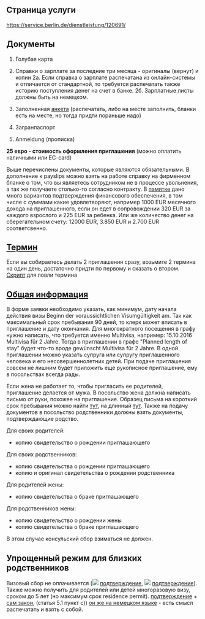 ## Страница услуги
https://service.berlin.de/dienstleistung/120691/

## Документы
 
1. Голубая карта

2. Справки о зарплате за последние три месяца - оригиналы (вернут) и копии
  2a. Если справка о зарплате распечатана из онлайн-системы и отличается от стандартной, то требуется распечатать также историю поступления денег на счет в банке.
  2б. Зарплатные листы должны быть на немецком.

3. Заполненная [анкета](https://www.berlin.de/labo/_assets/buergerdienste/angaben_zur_verpflichtungserklaerung.pdf) (распечатать, либо на месте заполнить, бланки есть на месте, но тогда придти пораньше надо)

4. Загранпаспорт

5. Anmeldung (прописка)

**25 евро - стоимость оформления приглашения** (можно оплатить наличными или EC-card)

Выше перечислены документы, которые являются обязательными. В дополнение к payslips можно взять на работе справку на фирменном бланке о том, что вы являетесь сотрудником не в процессе увольнения, а так же получаете столько-то согласно контракту.
В [памятке](https://www.berlin.de/labo/willkommen-in-berlin/dienstleistungen/service.246503.php/dienstleistung/120691/pdf/) дано много вариантов подтверждения финансового обеспечения, в том числе с суммами какие удовлетворяют, например 1000 EUR месячного дохода на приглашенного, если он едет в сопровождении 320 EUR за каждого взрослого и 225 EUR за ребенка. Или же количество денег на сберегательном счету: 12000 EUR, 3.850 EUR и 2.700 EUR соответсвенно.


## [Термин](https://service.berlin.de/terminvereinbarung/termin/tag.php?termin=1&dienstleister=121918&anliegen[]=120691&herkunft=1) 

Если вы собираетесь делать 2 приглашения сразу, возьмите 2 термина на один день, достаточно придти по первому и сказать о втором.
[Скрипт](https://gist.github.com/globalundo/b0e8f88f110cc54fdb71) для ловли термина


## [Общая информация](https://service.berlin.de/dienstleistung/120691/)
В форме заявки необходимо указать, как минимум, дату начала действия визы Beginn der voraussichtlichen Visumgültigkeit am.
Так как максимальный срок пребывания 90 дней, то клерк может вписать в приглашение и дату окончания. Для многократного посещения в графу нужно написать, что требуется именно Multivisa, например: 15.10.2016 Multivisa für 2 Jahre. Тогда в приглашении в графе "Planned length of stay" будет что-то вроде gewünscht Multivisa für 2 Jahre. 
В одной приглашении можно указать супруга или супругу приглашенного человека и его несовершеннолетних детей.
При подаче приглашения совсем не лишним будет приложить еще рукописное приглашение, ему в посольствах всегда рады.

Если жена не работает то, чтобы пригласить ее родителей, приглашение делается от мужа. В посольство жена должна написать письмо от руки, похожее на приглашение. Образец письма на короткий срок пребывания можно найти [тут](https://github.com/ewgRa/de_faq/blob/master/files/Einladung%20(short%20term).docx?raw=true), на длинный [тут](https://github.com/ewgRa/de_faq/blob/master/files/Einladung%20(long%20term).docx?raw=true).
Также на подачу документов в посольство родственники должны взять документы, подтверждающие родство.

Для своих родителей:
- копию свидетельство о рождении приглашающего

Для своих родственников:
- копию свидетельства о рождении приглашающего
- копию и оригинал свидетельства о рождении родственника

Для родителей жены:
- копию свидетельства о браке приглашающего

Для родственников жены:
- копию свидетельство о рождении жены
- копию свидетельства о браке приглашающего

В этом случае консульский сбор взиматься не должен.

## Упрощенный режим для близких родственников
Визовый сбор не оплачивается (![](https://raw.githubusercontent.com/ewgRa/de_faq/master/files/ua.gif) [подтверждение](http://www.kiew.diplo.de/Vertretung/kiew/uk/05/Visa/Antragstellungen/Gebuehr.html),  ![](https://raw.githubusercontent.com/ewgRa/de_faq/master/files/ru.gif) [подтверждение](http://www.germania.diplo.de/contentblob/4227270/Daten/4271962/besuchsreisen_nahe_verwandte.pdf)).  Также можно получить для родителей или детей многоразовую визу, сроком до 5 лет (но максимум срок residence permit). [подтверждение](http://www.kiew.diplo.de/Vertretung/kiew/uk/05/Visa/FAQ-neu/FAQ__Visumserleichterungsabkommen.html#topic20) + [сам закон](http://zakon4.rada.gov.ua/laws/show/994_850), (статья 5.1 пункт с)) [он же на немецком языке](http://eur-lex.europa.eu/legal-content/DE/TXT/?uri=uriserv:OJ.L_.2007.332.01.0066.01.DEU) - есть смысл распечатать и взять с собой.
